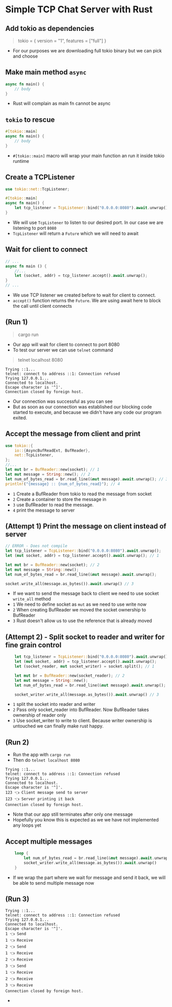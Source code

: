 # Simple TCP Chat Server with Rust

## Add tokio as dependencies
> tokio = { version = "1", features = ["full"] }
- For our purposes we are downloading full tokio binary but we can pick and choose


## Make main method `async`
```rust
async fn main() {
    // body
}
```
- Rust will complain as main fn cannot be async

## `tokio` to rescue
```rust
#[tokio::main]
async fn main() {
    // body
}
```
- `#[tokio::main]` macro will wrap your main function an run it inside tokio runtime

## Create a TCPListener
```rust
use tokio::net::TcpListener;

#[tokio::main]
async fn main() {
    let tcp_listener = TcpListener::bind("0.0.0.0:8080").await.unwrap();
}
```
- We will use `TcpListener` to listen to our desired port. In our case we are listening to port `8080`
- `TcpListener` will return a `Future` which we will need to await

## Wait for client to connect
```rust
// ...
async fn main () {
    //...
    let (socket, addr) = tcp_listener.accept().await.unwrap();
}
// ...
```
- We use TCP listener we created before to wait for client to connect.
- `accept()` function returns the `Future`. We are using await here to block the call until client connects

## (Run 1)
> cargo run
- Our app will wait for client to connect to port 8080
- To test our server we can use `telnet` command

> telnet localhost 8080
```
Trying ::1...
telnet: connect to address ::1: Connection refused
Trying 127.0.0.1...
Connected to localhost.
Escape character is '^]'.
Connection closed by foreign host.
```
- Our connection was successful as you can see
- But as soon as our connection was established our blocking code started to execute, and because we didn't have any code our program exited.

## Accept the message from client and print
```rust 
use tokio::{
    io::{AsyncBufReadExt, BufReader},
    net::TcpListener,
};
//...
let mut br = BufReader::new(socket); // 1
let mut message = String::new(); // 2
let num_of_bytes_read = br.read_line(&mut message).await.unwrap(); // 3
println!("{message} :: {num_of_bytes_read}"); // 4
```
- `1` Create a BufReader from tokio to read the message from socket
- `2` Create a container to store the message in
- `3` use BufReader to read the message.
- `4` print the message to server

## (Attempt 1) Print the message on client instead of server
```rust
// ERROR - Does not compile
let tcp_listener = TcpListener::bind("0.0.0.0:8080").await.unwrap();
let (mut socket, addr) = tcp_listener.accept().await.unwrap(); // 1

let mut br = BufReader::new(socket); // 2
let mut message = String::new();
let num_of_bytes_read = br.read_line(&mut message).await.unwrap();

socket.write_all(message.as_bytes()).await.unwrap() // 3
```
- If we want to send the message back to client we need to use socket `write_all` method
- `1` We need to define socket as `mut` as we need to use write now
- `2` When creating BufReader we moved the socket ownership to BufReader
- `3` Rust doesn't allow us to use the reference that is already moved

## (Attempt 2) - Split socket to reader and writer for fine grain control
```rust
    let tcp_listener = TcpListener::bind("0.0.0.0:8080").await.unwrap();
    let (mut socket, addr) = tcp_listener.accept().await.unwrap();
    let (socket_reader, mut socket_writer) = socket.split(); // 1

    let mut br = BufReader::new(socket_reader); // 2
    let mut message = String::new();
    let num_of_bytes_read = br.read_line(&mut message).await.unwrap();

    socket_writer.write_all(message.as_bytes()).await.unwrap() // 3
```
- `1` split the socket into reader and writer
- `2` Pass only socket_reader into BufReader. Now BufReader takes ownership of reader only
- `3` Use socket_writer to write to client. Because writer ownership is untouched we can finally make rust happy.

## (Run 2)
- Run the app with `cargo run`
- Then do `telnet localhost 8080`
```
Trying ::1...
telnet: connect to address ::1: Connection refused
Trying 127.0.0.1...
Connected to localhost.
Escape character is '^]'.
123 👈 Client message send to server
123 👈 Server printing it back
Connection closed by foreign host.
```
- Note that our app still terminates after only one message
- Hopefully you know this is expected as we we have not implemented any loops yet

## Accept multiple messages
```rust
    loop {
        let num_of_bytes_read = br.read_line(&mut message).await.unwrap();
        socket_writer.write_all(message.as_bytes()).await.unwrap()
    }
```
- If we wrap the part where we wait for message and send it back, we will be able to send multiple message now

## (Run 3)
```
Trying ::1...
telnet: connect to address ::1: Connection refused
Trying 127.0.0.1...
Connected to localhost.
Escape character is '^]'.
1 👈 Send
1 👈 Receive
2 👈 Send
1 👈 Receive
2 👈 Receive
3 👈 Send
1 👈 Receive
2 👈 Receive
3 👈 Receive
Connection closed by foreign host.
```
- 

